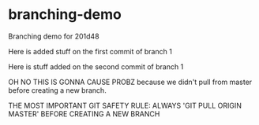 # branching-demo
Branching demo for 201d48

Here is added stuff on the first commit of branch 1

Here is stuff added on the second commit of branch 1

OH NO THIS IS GONNA CAUSE PROBZ because we didn't pull from master before creating a new branch. 

THE MOST IMPORTANT GIT SAFETY RULE: ALWAYS 'GIT PULL ORIGIN MASTER' BEFORE CREATING A NEW BRANCH